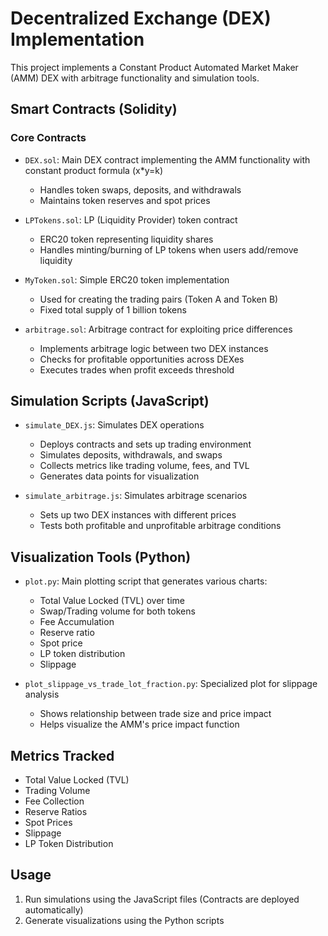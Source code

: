 # Decentralized Exchange (DEX) Implementation

This project implements a Constant Product Automated Market Maker (AMM) DEX with arbitrage functionality and simulation tools.

## Smart Contracts (Solidity)

### Core Contracts
- `DEX.sol`: Main DEX contract implementing the AMM functionality with constant product formula (x*y=k)
  - Handles token swaps, deposits, and withdrawals
  - Maintains token reserves and spot prices

- `LPTokens.sol`: LP (Liquidity Provider) token contract
  - ERC20 token representing liquidity shares
  - Handles minting/burning of LP tokens when users add/remove liquidity

- `MyToken.sol`: Simple ERC20 token implementation
  - Used for creating the trading pairs (Token A and Token B)
  - Fixed total supply of 1 billion tokens

- `arbitrage.sol`: Arbitrage contract for exploiting price differences
  - Implements arbitrage logic between two DEX instances
  - Checks for profitable opportunities across DEXes
  - Executes trades when profit exceeds threshold

## Simulation Scripts (JavaScript)

- `simulate_DEX.js`: Simulates DEX operations
  - Deploys contracts and sets up trading environment
  - Simulates deposits, withdrawals, and swaps
  - Collects metrics like trading volume, fees, and TVL
  - Generates data points for visualization

- `simulate_arbitrage.js`: Simulates arbitrage scenarios
  - Sets up two DEX instances with different prices
  - Tests both profitable and unprofitable arbitrage conditions

## Visualization Tools (Python)

- `plot.py`: Main plotting script that generates various charts:
  - Total Value Locked (TVL) over time
  - Swap/Trading volume for both tokens
  - Fee Accumulation
  - Reserve ratio
  - Spot price
  - LP token distribution
  - Slippage

- `plot_slippage_vs_trade_lot_fraction.py`: Specialized plot for slippage analysis
  - Shows relationship between trade size and price impact
  - Helps visualize the AMM's price impact function

## Metrics Tracked

- Total Value Locked (TVL)
- Trading Volume
- Fee Collection
- Reserve Ratios
- Spot Prices
- Slippage
- LP Token Distribution

## Usage

1. Run simulations using the JavaScript files (Contracts are deployed automatically)
2. Generate visualizations using the Python scripts